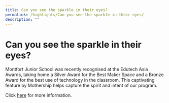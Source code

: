 ```yaml
---
title: Can you see the sparkle in their eyes?
permalink: /highlights/Can-you-see-the-sparkle-in-their-eyes/
description: ""
---
```

# **Can you see the sparkle in their eyes?**

Montfort Junior School was recently recognised at the Edutech Asia Awards, taking home a Silver Award for the Best Maker Space and a Bronze Award for the best use of technology in the classroom. This captivating feature by Mothership helps capture the spirit and intent of our program.

Click [here](https://www.facebook.com/montfortjuniorschool/?__tn__=kC-R&eid=ARB5TVuU0xd4JnD7W02IbIRX_p5VoTcP9H6QkgSe4P-ecAFV1exPcjXjb_A8mJkgRSesIFVg4_-2w25u&hc_ref=ARTg5SIW3dMpai_99gigHL7_UFF-A8ENO8zE6crp9QoL030ODHACDU02yspVQn2pucM&__xts__[0]=68.ARCTeXUVkrhK4reAU) for more information.